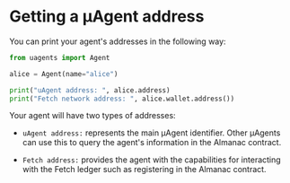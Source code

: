 # Getting a μAgent address

You can print your agent's addresses in the following way:

```python
from uagents import Agent

alice = Agent(name="alice")

print("uAgent address: ", alice.address)
print("Fetch network address: ", alice.wallet.address())
```

Your agent will have two types of addresses:

- `uAgent address:` represents the main μAgent identifier. Other μAgents can use this to query the agent's information in the Almanac contract.

- `Fetch address:` provides the agent with the capabilities for interacting with the Fetch ledger such as registering in the Almanac contract.